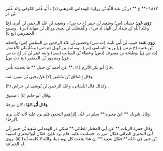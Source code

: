 ١٨١٣ -** ع:** ذر بْن عَبد اللَّهِ بْن زرارة الهمداني المرهبي (١) ، أَبُو عُمَر الكوفي والد عُمَر بْن ذر.

**رَوَى عَن:** حسان (س) وسَعِيد بْن جبير (خ ت س) ، وسَعِيد بْن عَبْد الرحمن بْن أبزى (ع) وعَبْد اللَّهِ بْن شداد بْن الهاد (د س) ، والمُسَيَّب بْن نجبة, ووائل بْن مهانة (س) ، ويسيع الحضرمي (بخ ٤) .

**رَوَى عَنه:** حبيب بْن أَبي ثابت (ت سي) وحصين بْن عَبْد الرحمن بن السلمي (س) والحكم بْن عتيبة (خ م س ق) وزبيد اليمامي (س) ، وسلمة بن كهيل (م دس) وسُلَيْمان الأعمش (ت س ق) ،وطلحة بن مصرف (دس) وعطاء بْن السائب (سي) وابنه عُمَر بْن ذر (خ ت س فق) ومنصور بْن المعتمر (بخ دت س) .

قال أبو بكر الأثرم (١) ،** عَن أحمد بْن حنبل:** ما بحديثه بأس.

وَقَال إِسْحَاق بْن مَنْصُور (٢) عَنْ يحيى بْن مَعِين: ثقة.

وكذلك قال النَّسَائي، وعَبْد الرحمن بْن يُوسُف بْن خراش (٣) .

وَقَال أبو حاتم (٤) : صدوق.

**وَقَال أَبُو دَاوُدَ:** كان مرجئا.

وَقَال شَرِيك،** عَنْ مغيرة:** سلم ذر عَلَى إِبْرَاهِيم النخعي فلم يرد عليه لأنه كان يرى الإرجاء.

وَقَال حمزة الزيات،** عَن أبي المختار الطائي:** شكى ذر الهمداني سَعِيد بْن جبير إِلَى أبي البختري الطائي فقَالَ: مررت، فسلمت عليه، فلم يرد عَلِيّ، فقَالَ أبوالبختري لسَعِيد بْن جبير فِي ذلك،** فقَالَ سَعِيد:** إن هذا يحدث كل يوم دينا، والله لا كلمته أبدا (٥) .روى له الجماعة.